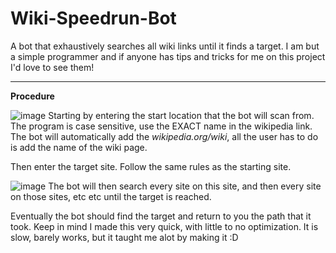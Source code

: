 # Wiki-Speedrun-Bot

A bot that exhaustively searches all wiki links until it finds a target.
I am but a simple programmer and if anyone has tips and tricks for me on this project I'd love to see them!


-------------
**Procedure**

![image](https://github.com/user-attachments/assets/f36aec27-6d1d-43ea-a398-2f57146738a9)
Starting by entering the start location that the bot will scan from.
The program is case sensitive, use the EXACT name in the wikipedia link. The bot will automatically add the *wikipedia.org/wiki*, all the user has to do is add the name of the wiki page.


Then enter the target site. Follow the same rules as the starting site.


![image](https://github.com/user-attachments/assets/f66729ff-939a-46d2-8de8-6a9f3fc6bc37)
The bot will then search every site on this site, and then every site on those sites, etc etc until the target is reached.


Eventually the bot should find the target and return to you the path that it took.
Keep in mind I made this very quick, with little to no optimization. It is slow, barely works, but it taught me alot by making it :D
